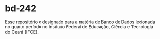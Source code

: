 # bd-242
Esse repositório é designado para a matéria de Banco de Dados lecionada no quarto período no Instituto Federal de Educação, Ciência e Tecnologia do Ceará (IFCE).
